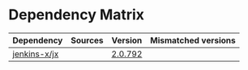 # Dependency Matrix

Dependency | Sources | Version | Mismatched versions
---------- | ------- | ------- | -------------------
[jenkins-x/jx](https://github.com/jenkins-x/jx.git) |  | [2.0.792](https://github.com/jenkins-x/jx/releases/tag/v2.0.792) | 
